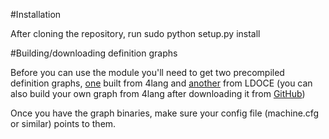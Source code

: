 #Installation

After cloning the repository, run
    sudo python setup.py install

#Building/downloading definition graphs

Before you can use the module you'll need to get two precompiled definition graphs, [one](http://people.mokk.bme.hu/~recski/pymachine/4lang.pickle.gz) built from 4lang and [another](http://people.mokk.bme.hu/~recski/pymachine/longman.dep.pickle.gz) from LDOCE (you can also build your own graph from 4lang after downloading it from [GitHub](https://github.com/kornai/4lang))

Once you have the graph binaries, make sure your config file (machine.cfg or similar) points to them.
